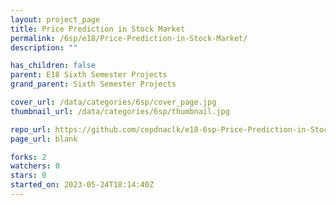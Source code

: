 ```yaml
---
layout: project_page
title: Price Prediction in Stock Market
permalink: /6sp/e18/Price-Prediction-in-Stock-Market/
description: ""

has_children: false
parent: E18 Sixth Semester Projects
grand_parent: Sixth Semester Projects

cover_url: /data/categories/6sp/cover_page.jpg
thumbnail_url: /data/categories/6sp/thumbnail.jpg

repo_url: https://github.com/cepdnaclk/e18-6sp-Price-Prediction-in-Stock-Market
page_url: blank

forks: 2
watchers: 0
stars: 0
started_on: 2023-05-24T18:14:40Z
---
```



